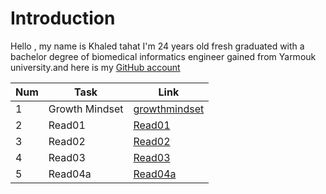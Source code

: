 
# Introduction

Hello , my name is Khaled tahat I'm 24 years old fresh graduated with a bachelor degree of biomedical informatics engineer gained from Yarmouk university.and here is my [GitHub account](KZTahat (github.com))

|Num| Task           | Link                                                                                    |
|---|----------------|-----------------------------------------------------------------------------------------|
|1  | Growth Mindset |  [growthmindset](https://kztahat.github.io/reading-notes/growthmindset "Growth Mindset")|
|2  | Read01         | [Read01](https://kztahat.github.io/reading-notes/Read01LearningMarkdown "Read01")       |
|3  | Read02         | [Read02](https://kztahat.github.io/reading-notes//Read02RevisionsandtheCloud "Read02")  |
|4  | Read03         | [Read03](https://kztahat.github.io/reading-notes/Read03ReflectionandDiscussion "Read03")|
|5  | Read04a        | [Read04a]()|
